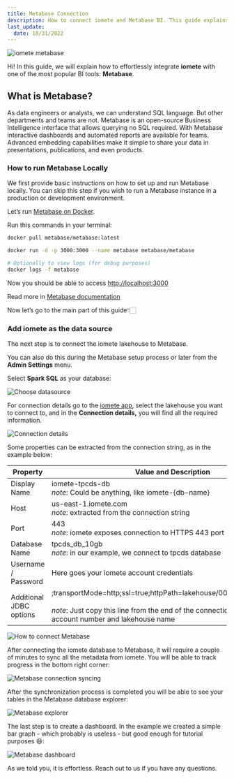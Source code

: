 ```yaml
---
title: Metabase Connection
description: How to connect iomete and Metabase BI. This guide explains how to effortlessly integrate iomete with one of the most popular BI tools Metabase
last_update:
  date: 10/31/2022
---
```


![iomete metabase](/img/guides/metabase-bi/iomete-metabase.png)

Hi! In this guide, we will explain how to effortlessly integrate **iomete** with one of the most popular BI tools: **Metabase**.

## What is Metabase?

As data engineers or analysts, we can understand SQL language. But other departments and teams are not. Metabase is an open-source Business Intelligence interface that allows querying no SQL required. With Metabase interactive dashboards and automated reports are available for teams. Advanced embedding capabilities make it simple to share your data in presentations, publications, and even products.

### How to run Metabase Locally

We first provide basic instructions on how to set up and run Metabase locally. You can skip this step if you wish to run a Metabase instance in a production or development environment.

Let’s run [Metabase on Docker](https://www.metabase.com/docs/latest/installation-and-operation/running-metabase-on-docker).

Run this commands in your terminal:

```bash
docker pull metabase/metabase:latest

docker run -d -p 3000:3000 --name metabase metabase/metabase

# Optionally to view logs (for debug purposes)
docker logs -f metabase
```

Now you should be able to access [http://localhost:3000](http://localhost:3000) 

Read more in [Metabase documentation](https://www.metabase.com/docs/latest/installation-and-operation/installing-metabase)

Now let’s go to the main part of this guide👇🏻

### Add iomete as the data source

The next step is to connect the iomete lakehouse to Metabase.

You can also do this during the Metabase setup process or later from the **Admin Settings** menu.

Select **Spark SQL** as your database:

![Choose datasource](/img/guides/metabase-bi/choose-datasource.png)

For connection details go to the [iomete app](https://app.iomete.com), select the lakehouse you want to connect to, and in the **Connection details,** you will find all the required information.

![Connection details](/img/guides/bi-connections/connection-details.png)

Some properties can be extracted from the connection string, as in the example below:

| Property | Value and Description |
| --- | --- |
| Display Name | iomete-tpcds-db <br /> _note_: Could be anything, like iomete-{db-name} |
| Host | us-east-1.iomete.com <br /> _note_: extracted from the connection string |
| Port | 443 <br /> _note_: iomete exposes connection to HTTPS 443 port |
| Database Name | tpcds_db_10gb <br /> _note_: in our example, we connect to tpcds database |
| Username / Password | Here goes your iomete account credentials |
| Additional JDBC options | ;transportMode=http;ssl=true;httpPath=lakehouse/000000000000/demo <br /><br /> _note_: Just copy this line from the end of the connection string with your account number and lakehouse name |

![How to connect Metabase](/img/guides/metabase-bi/connecting-metabase-and-iomete.png)

After connecting the iomete database to Metabase, it will require a couple of minutes to sync all the metadata from iomete. You will be able to track progress in the bottom right corner:

![Metabase connection syncing](/img/guides/metabase-bi/metabase-connection-syncing.png)

After the synchronization process is completed you will be able to see your tables in the Metabase database explorer:

![Metabase explorer](/img/guides/metabase-bi/metabase-explorer.png)

The last step is to create a dashboard. In the example we created a simple bar graph - which probably is useless - but good enough for tutorial purposes 😄:

![Metabase dashboard](/img/guides/metabase-bi/metabase-dashboard.png)

As we told you, it is effortless. Reach out to us if you have any questions.